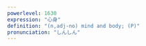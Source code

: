 ```yaml
---
powerlevel: 1630
expression: "心身"
definition: "(n,adj-no) mind and body; (P)"
pronunciation: "しんしん"
---
```

